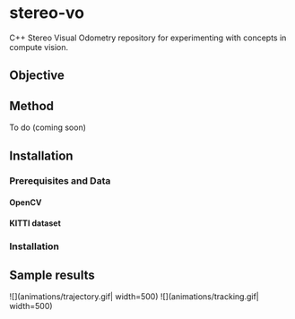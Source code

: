# stereo-vo
C++ Stereo Visual Odometry repository for experimenting with concepts in compute vision.
## Objective

## Method
To do (coming soon)

## Installation 

### Prerequisites and Data
#### OpenCV
#### KITTI dataset
### Installation


## Sample results

![](animations/trajectory.gif| width=500)
![](animations/tracking.gif| width=500)
